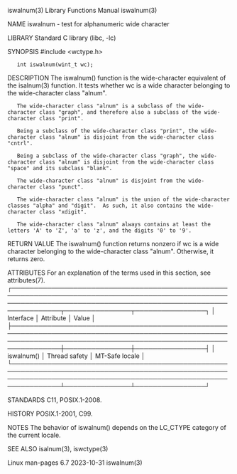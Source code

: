 iswalnum(3)                                                                               Library Functions Manual                                                                              iswalnum(3)

NAME
       iswalnum - test for alphanumeric wide character

LIBRARY
       Standard C library (libc, -lc)

SYNOPSIS
       #include <wctype.h>

       int iswalnum(wint_t wc);

DESCRIPTION
       The iswalnum() function is the wide-character equivalent of the isalnum(3) function.  It tests whether wc is a wide character belonging to the wide-character class "alnum".

       The wide-character class "alnum" is a subclass of the wide-character class "graph", and therefore also a subclass of the wide-character class "print".

       Being a subclass of the wide-character class "print", the wide-character class "alnum" is disjoint from the wide-character class "cntrl".

       Being a subclass of the wide-character class "graph", the wide-character class "alnum" is disjoint from the wide-character class "space" and its subclass "blank".

       The wide-character class "alnum" is disjoint from the wide-character class "punct".

       The wide-character class "alnum" is the union of the wide-character classes "alpha" and "digit".  As such, it also contains the wide-character class "xdigit".

       The wide-character class "alnum" always contains at least the letters 'A' to 'Z', 'a' to 'z', and the digits '0' to '9'.

RETURN VALUE
       The iswalnum() function returns nonzero if wc is a wide character belonging to the wide-character class "alnum".  Otherwise, it returns zero.

ATTRIBUTES
       For an explanation of the terms used in this section, see attributes(7).
       ┌─────────────────────────────────────────────────────────────────────────────────────────────────────────────────────────────────────────────────────────────────┬───────────────┬────────────────┐
       │ Interface                                                                                                                                                       │ Attribute     │ Value          │
       ├─────────────────────────────────────────────────────────────────────────────────────────────────────────────────────────────────────────────────────────────────┼───────────────┼────────────────┤
       │ iswalnum()                                                                                                                                                      │ Thread safety │ MT-Safe locale │
       └─────────────────────────────────────────────────────────────────────────────────────────────────────────────────────────────────────────────────────────────────┴───────────────┴────────────────┘

STANDARDS
       C11, POSIX.1-2008.

HISTORY
       POSIX.1-2001, C99.

NOTES
       The behavior of iswalnum() depends on the LC_CTYPE category of the current locale.

SEE ALSO
       isalnum(3), iswctype(3)

Linux man-pages 6.7                                                                              2023-10-31                                                                                     iswalnum(3)
